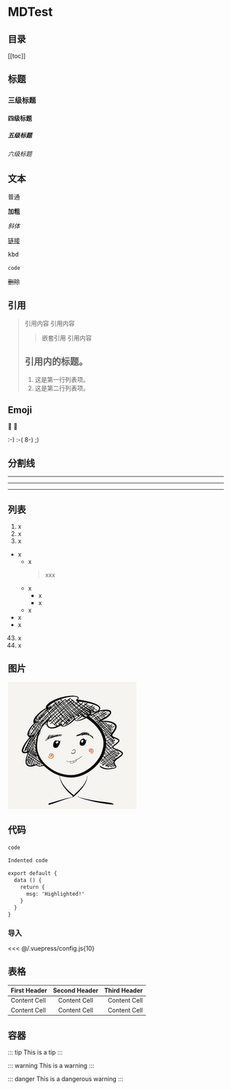 # MDTest

## 目录
[[toc]]

## 标题
### 三级标题
#### 四级标题
##### 五级标题
###### 六级标题

## 文本

普通

**加粗**

*斜体*

[链接](https://github.com/talltotal/vuepress-theme-talltotal)

<kbd>kbd</kbd>

`code`

~~删除~~


## 引用

> 引用内容
> 引用内容
> > 嵌套引用
> 引用内容
>
> ## 引用内的标题。
> 1. 这是第一行列表项。
> 2. 这是第二行列表项。
>

## Emoji
:tada: :100:

:-) :-( 8-) ;)

## 分割线
---

---

***

## 列表
1. x
2. x
3. x

- x
    - x
      > xxx
    - x
        - x
        * x
    - x
- x
- x

43. x
1. x


## 图片

![logo](/imgs/logo.png)

## 代码

`code`

    Indented code

``` js{4}
export default {
  data () {
    return {
      msg: 'Highlighted!'
    }
  }
}
```

### 导入
<<< @/.vuepress/config.js{10}


## 表格

| First Header | Second Header | Third Header |
| :------------ | :-------------:| ------------: |
| Content Cell | Content Cell  | Content Cell |
| Content Cell | Content Cell  | Content Cell |


## 容器
::: tip
This is a tip
:::

::: warning
This is a warning
:::

::: danger
This is a dangerous warning
:::

